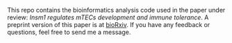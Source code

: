 This repo contains the bioinformatics analysis code used in the paper under review: *Insm1 regulates mTECs development and immune tolerance*. A preprint version of this paper is at [bioRxiv](https://www.biorxiv.org/content/10.1101/2023.01.14.524041v1). 
If you have any feedback or questions, feel free to send me a message.
